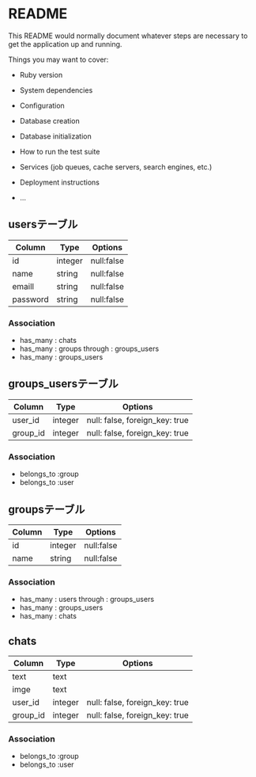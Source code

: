 # README

This README would normally document whatever steps are necessary to get the
application up and running.

Things you may want to cover:

* Ruby version

* System dependencies

* Configuration

* Database creation

* Database initialization

* How to run the test suite

* Services (job queues, cache servers, search engines, etc.)

* Deployment instructions

* ...

## usersテーブル
|Column  |Type   |Options   |
|--------|-------|----------|
|id      |integer|null:false|
|name    |string |null:false| 
|emaill  |string |null:false| 
|password|string |null:false|  
### Association
- has_many : chats
- has_many : groups through : groups_users
- has_many : groups_users


## groups_usersテーブル

|Column|Type|Options|
|------|----|-------|
|user_id|integer|null: false, foreign_key: true|
|group_id|integer|null: false, foreign_key: true|
### Association
- belongs_to :group
- belongs_to :user


## groupsテーブル
|Column  |Type   |Options   |
|--------|-------|----------|
|id      |integer|null:false|
|name    |string |null:false| 
### Association
- has_many : users through : groups_users
- has_many : groups_users
- has_many : chats


## chats
|Column  |Type   |Options   |
|--------|-------|----------|
|text    |text   |          |
|imge    |text   |          | 
|user_id |integer|null: false, foreign_key: true|  
|group_id|integer|null: false, foreign_key: true|
### Association
- belongs_to :group
- belongs_to :user